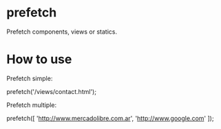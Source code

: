 prefetch
========

Prefetch components, views or statics.


How to use
========

Prefetch simple:

prefetch('/views/contact.html');


Prefetch multiple:

prefetch([
        'http://www.mercadolibre.com.ar',
        'http://www.google.com'
    ]);
